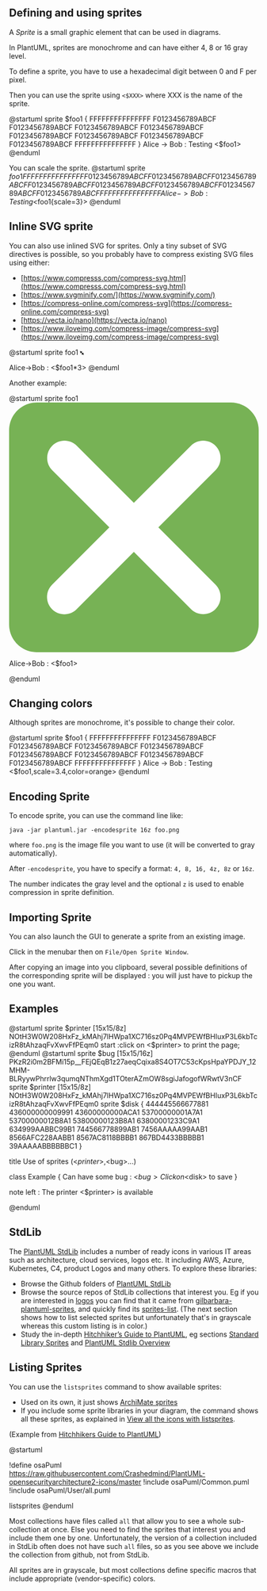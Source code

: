 ## Defining and using sprites

A *Sprite* is a small graphic element that can be used in diagrams.

In PlantUML, sprites are monochrome and can have either 4, 8 or 16 gray level.

To define a sprite, you have to use a hexadecimal digit between 0 and F per pixel.

Then you can use the sprite using ``<$XXX>``
where XXX is the name of the sprite.

<plantuml>
@startuml
sprite $foo1 {
  FFFFFFFFFFFFFFF
  F0123456789ABCF
  F0123456789ABCF
  F0123456789ABCF
  F0123456789ABCF
  F0123456789ABCF
  F0123456789ABCF
  F0123456789ABCF
  F0123456789ABCF
  FFFFFFFFFFFFFFF
}
Alice -> Bob : Testing <$foo1>
@enduml
</plantuml>

You can scale the sprite.
<plantuml>
@startuml
sprite $foo1 {
  FFFFFFFFFFFFFFF
  F0123456789ABCF
  F0123456789ABCF
  F0123456789ABCF
  F0123456789ABCF
  F0123456789ABCF
  F0123456789ABCF
  F0123456789ABCF
  F0123456789ABCF
  FFFFFFFFFFFFFFF
}
Alice -> Bob : Testing <$foo1{scale=3}>
@enduml
</plantuml>





## Inline SVG sprite

You can also use inlined SVG for sprites.
Only a tiny subset of SVG directives is possible, so you probably have to compress existing SVG files using either:

* [https://www.compresss.com/compress-svg.html](https://www.compresss.com/compress-svg.html)
* [https://www.svgminify.com/](https://www.svgminify.com/)
* [https://compress-online.com/compress-svg](https://compress-online.com/compress-svg)
* [https://vecta.io/nano](https://vecta.io/nano)
* [https://www.iloveimg.com/compress-image/compress-svg](https://www.iloveimg.com/compress-image/compress-svg)



<plantuml>
@startuml
sprite foo1 <svg width="8" height="8" viewBox="0 0 8 8"><path d="M1 0l-1 1 1.5 1.5-1.5 1.5h4v-4l-1.5 1.5-1.5-1.5zm3 4v4l1.5-1.5 1.5 1.5 1-1-1.5-1.5 1.5-1.5h-4z" /></svg>

Alice->Bob : <$foo1*3>
@enduml
</plantuml>

Another example:

<plantuml>
@startuml
sprite foo1 <svg viewBox="0 0 36 36">
<path fill="#77B255" d="M36 32c0 2.209-1.791 4-4 4H4c-2.209 0-4-1.791-4-4V4c0-2.209 1.791-4 4-4h28c2.209 0 4 1.791 4 4v28z"/>
<path fill="#FFF" d="M21.529 18.006l8.238-8.238c.977-.976.977-2.559 0-3.535-.977-.977-2.559-.977-3.535 0l-8.238 8.238-8.238-8.238c-.976-.977-2.56-.977-3.535 0-.977.976-.977 2.559 0 3.535l8.238 8.238-8.258 8.258c-.977.977-.977 2.559 0 3.535.488.488 1.128.732 1.768.732s1.28-.244 1.768-.732l8.258-8.259 8.238 8.238c.488.488 1.128.732 1.768.732s1.279-.244 1.768-.732c.977-.977.977-2.559 0-3.535l-8.24-8.237z"/>
</svg>

Alice->Bob : <$foo1>

@enduml
</plantuml>


## Changing colors

Although sprites are monochrome, it's possible to change their color.

<plantuml>
@startuml
sprite $foo1 {
  FFFFFFFFFFFFFFF
  F0123456789ABCF
  F0123456789ABCF
  F0123456789ABCF
  F0123456789ABCF
  F0123456789ABCF
  F0123456789ABCF
  F0123456789ABCF
  F0123456789ABCF
  FFFFFFFFFFFFFFF
}
Alice -> Bob : Testing <$foo1,scale=3.4,color=orange>
@enduml
</plantuml>


## Encoding Sprite

To encode sprite, you can use the command line like:
```
java -jar plantuml.jar -encodesprite 16z foo.png
```

where ``foo.png`` is the image file you want to use
(it will be converted to gray automatically).

After ``-encodesprite``, you have to specify a format:
``4, 8, 16, 4z, 8z`` or ``16z``.

The number indicates the gray level and the optional ``z`` is
used to enable compression in sprite definition.



## Importing Sprite

You can also launch the GUI to generate a sprite from an existing image.

Click in the menubar then on ``File/Open Sprite Window``.


After copying an image into you clipboard, several possible definitions of the corresponding sprite will be
displayed : you will just have to pickup the one you want.




## Examples


<plantuml>
@startuml
sprite $printer [15x15/8z] NOtH3W0W208HxFz_kMAhj7lHWpa1XC716sz0Pq4MVPEWfBHIuxP3L6kbTcizR8tAhzaqFvXwvFfPEqm0
start
:click on <$printer> to print the page;
@enduml
</plantuml>



<plantuml>
@startuml
 sprite $bug [15x15/16z] PKzR2i0m2BFMi15p__FEjQEqB1z27aeqCqixa8S4OT7C53cKpsHpaYPDJY_12MHM-BLRyywPhrrlw3qumqNThmXgd1TOterAZmOW8sgiJafogofWRwtV3nCF
 sprite $printer [15x15/8z] NOtH3W0W208HxFz_kMAhj7lHWpa1XC716sz0Pq4MVPEWfBHIuxP3L6kbTcizR8tAhzaqFvXwvFfPEqm0
 sprite $disk {
   444445566677881
   436000000009991
   43600000000ACA1
   53700000001A7A1
   53700000012B8A1
   53800000123B8A1
   63800001233C9A1
   634999AABBC99B1
   744566778899AB1
   7456AAAAA99AAB1
   8566AFC228AABB1
   8567AC8118BBBB1
   867BD4433BBBBB1
   39AAAAABBBBBBC1
}

 title Use of sprites (<$printer>, <$bug>...)

 class Example {
 Can have some bug : <$bug>
 Click on <$disk> to save
 }

 note left : The printer <$printer> is available

@enduml
</plantuml>


## StdLib

The [PlantUML StdLib](https://github.com/plantuml/plantuml-stdlib) includes a number of ready icons in various IT areas such as architecture, cloud services, logos etc. It including AWS, Azure, Kubernetes, C4, product Logos and many others. To explore these libraries:

- Browse the Github folders of [PlantUML StdLib](https://github.com/plantuml/plantuml-stdlib)
- Browse the source repos of StdLib collections that interest you. Eg if you are interested in [logos](https://github.com/plantuml/plantuml-stdlib/tree/master/logos) you can find that it came from [gilbarbara-plantuml-sprites](https://github.com/rabelenda/gilbarbara-plantuml-sprites), and quickly find its 
[sprites-list](https://github.com/rabelenda/gilbarbara-plantuml-sprites/blob/master/sprites-list.md). (The next section shows how to list selected sprites but unfortunately that's in grayscale whereas this custom listing is in color.)
- Study the in-depth [Hitchhiker’s Guide to PlantUML](https://crashedmind.github.io/PlantUMLHitchhikersGuide/index.html), eg sections [Standard Library Sprites](https://crashedmind.github.io/PlantUMLHitchhikersGuide/PlantUMLSpriteLibraries/plantuml_sprites.html#standard-library-sprites) and [PlantUML Stdlib Overview](https://crashedmind.github.io/PlantUMLHitchhikersGuide/Stdlib/StdLibOverview.html)


## Listing Sprites

You can use the `listsprites` command to show available sprites:
- Used on its own, it just shows [ArchiMate sprites](https://plantuml.com/archimate-diagram#9a3dbeaa372bf477) 
- If you include some sprite libraries in your diagram, the command shows all these sprites, as explained in [View all the icons with listsprites](https://crashedmind.github.io/PlantUMLHitchhikersGuide/NetworkUsersMachines/NetworkUsersMachines.html#view-all-the-icons-with-listsprites).

(Example from [Hitchhikers Guide to PlantUML](https://crashedmind.github.io/PlantUMLHitchhikersGuide/NetworkUsersMachines/NetworkUsersMachines.html#source))

<plantuml>
@startuml

!define osaPuml https://raw.githubusercontent.com/Crashedmind/PlantUML-opensecurityarchitecture2-icons/master
!include osaPuml/Common.puml
!include osaPuml/User/all.puml

listsprites
@enduml
</plantuml>

Most collections have files called `all` that allow you to see a whole sub-collection at once.
Else you need to find the sprites that interest you and include them one by one.
Unfortunately, the version of a collection included in StdLib often does not have such `all` files,
so as you see above we include the collection from github, not from StdLib.

All sprites are in grayscale, but most collections define specific macros that include appropriate (vendor-specific) colors. 


